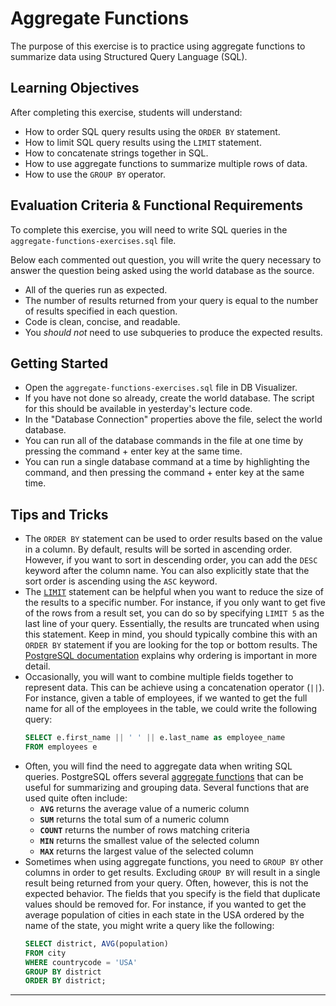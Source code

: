 # Aggregate Functions

The purpose of this exercise is to practice using aggregate functions to summarize data using Structured Query Language (SQL).

## Learning Objectives

After completing this exercise, students will understand:

* How to order SQL query results using the `ORDER BY` statement.
* How to limit SQL query results using the `LIMIT` statement.
* How to concatenate strings together in SQL.
* How to use aggregate functions to summarize multiple rows of data.
* How to use the `GROUP BY` operator.

## Evaluation Criteria & Functional Requirements

To complete this exercise, you will need to write SQL queries in the `aggregate-functions-exercises.sql` file.

Below each commented out question, you will write the query necessary to answer the question being asked using the world database as the source.

* All of the queries run as expected.
* The number of results returned from your query is equal to the number of results specified in each question.
* Code is clean, concise, and readable.
* You _should not_ need to use subqueries to produce the expected results.

## Getting Started

* Open the `aggregate-functions-exercises.sql` file in DB Visualizer.
* If you have not done so already, create the world database. The script for this should be available in yesterday's lecture code.
* In the "Database Connection" properties above the file, select the world database.
* You can run all of the database commands in the file at one time by pressing the command + enter key at the same time.
* You can run a single database command at a time by highlighting the command, and then pressing the command + enter key at the same time.

## Tips and Tricks

* The `ORDER BY` statement can be used to order results based on the value in a column. By default, results will be sorted in ascending order. However, if you want to sort in descending order, you can add the `DESC` keyword after the column name. You can also explicitly state that the sort order is ascending using the `ASC` keyword.
* The [`LIMIT`][postgres-limit] statement can be helpful when you want to reduce the size of the results to a specific number. For instance, if you only want to get five of the rows from a result set, you can do so by specifying `LIMIT 5` as the last line of your query. Essentially, the results are truncated when using this statement. Keep in mind, you should typically combine this with an `ORDER BY` statement if you are looking for the top or bottom results. The [PostgreSQL documentation][postgres-limit] explains why ordering is important in more detail.
* Occasionally, you will want to combine multiple fields together to represent data. This can be achieve using a concatenation operator (`||`). For instance, given a table of employees, if we wanted to get the full name for all of the employees in the table, we could write the following query:
    ```sql
    SELECT e.first_name || ' ' || e.last_name as employee_name
    FROM employees e
    ```
* Often, you will find the need to aggregate data when writing SQL queries. PostgreSQL offers several [aggregate functions][postgres-aggregate-functions] that can be useful for summarizing and grouping data. Several functions that are used quite often include:
    - **`AVG`** returns the average value of a numeric column
    - **`SUM`**  returns the total sum of a numeric column
    - **`COUNT`** returns the number of rows matching criteria
    - **`MIN`** returns the smallest value of the selected column
    - **`MAX`** returns the largest value of the selected column
* Sometimes when using aggregate functions, you need to `GROUP BY` other columns in order to get results. Excluding `GROUP BY` will result in a single result being returned from your query. Often, however, this is not the expected behavior. The fields that you specify is the field that duplicate values should be removed for. For instance, if you wanted to get the average population of cities in each state in the USA ordered by the name of the state, you might write a query like the following:
    ```sql
    SELECT district, AVG(population)
    FROM city
    WHERE countrycode = 'USA'
    GROUP BY district
    ORDER BY district;
    ```

---

[postgres-aggregate-functions]: https://www.postgresql.org/docs/9.6/functions-aggregate.html
[postgres-limit]: https://www.postgresql.org/docs/9.6/queries-limit.html
